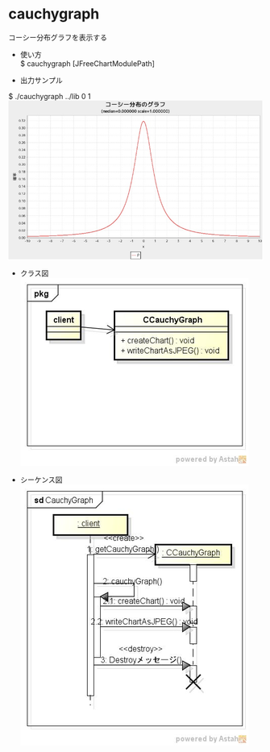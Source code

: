 cauchygraph
===========
コーシー分布グラフを表示する

* 使い方  
$ cauchygraph [JFreeChartModulePath] <median> <scale>

* 出力サンプル  

$ ./cauchygraph ../lib 	0 1  
![cauchygraph](images/cauchyGraph.jpg)

* クラス図  
![cauchygraph](images/pkgCauchyGraph.jpg)

* シーケンス図  
![cauchygraph](images/sdCauchyGraph.jpg)

